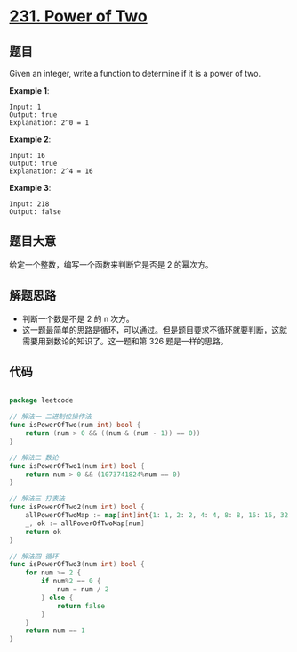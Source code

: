 # [231. Power of Two](https://leetcode.com/problems/power-of-two/)

## 题目

Given an integer, write a function to determine if it is a power of two.

**Example 1**:

    Input: 1
    Output: true 
    Explanation: 2^0 = 1

**Example 2**:

    Input: 16
    Output: true
    Explanation: 2^4 = 16

**Example 3**:

    Input: 218
    Output: false

## 题目大意

给定一个整数，编写一个函数来判断它是否是 2 的幂次方。


## 解题思路

- 判断一个数是不是 2 的 n 次方。
- 这一题最简单的思路是循环，可以通过。但是题目要求不循环就要判断，这就需要用到数论的知识了。这一题和第 326 题是一样的思路。


## 代码

```go

package leetcode

// 解法一 二进制位操作法
func isPowerOfTwo(num int) bool {
	return (num > 0 && ((num & (num - 1)) == 0))
}

// 解法二 数论
func isPowerOfTwo1(num int) bool {
	return num > 0 && (1073741824%num == 0)
}

// 解法三 打表法
func isPowerOfTwo2(num int) bool {
	allPowerOfTwoMap := map[int]int{1: 1, 2: 2, 4: 4, 8: 8, 16: 16, 32: 32, 64: 64, 128: 128, 256: 256, 512: 512, 1024: 1024, 2048: 2048, 4096: 4096, 8192: 8192, 16384: 16384, 32768: 32768, 65536: 65536, 131072: 131072, 262144: 262144, 524288: 524288, 1048576: 1048576, 2097152: 2097152, 4194304: 4194304, 8388608: 8388608, 16777216: 16777216, 33554432: 33554432, 67108864: 67108864, 134217728: 134217728, 268435456: 268435456, 536870912: 536870912, 1073741824: 1073741824}
	_, ok := allPowerOfTwoMap[num]
	return ok
}

// 解法四 循环
func isPowerOfTwo3(num int) bool {
	for num >= 2 {
		if num%2 == 0 {
			num = num / 2
		} else {
			return false
		}
	}
	return num == 1
}

```